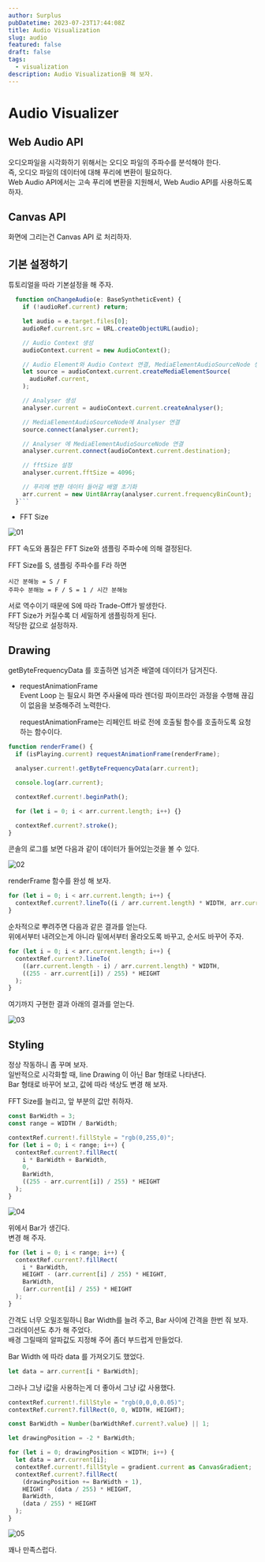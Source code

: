```yaml
---
author: Surplus
pubDatetime: 2023-07-23T17:44:08Z
title: Audio Visualization
slug: audio
featured: false
draft: false
tags:
  - visualization
description: Audio Visualization을 해 보자.
---
```


# Audio Visualizer

## Web Audio API

오디오파일을 시각화하기 위해서는 오디오 파일의 주파수를 분석해야 한다.  
즉, 오디오 파일의 데이터에 대해 푸리에 변환이 필요하다.  
Web Audio API에서는 고속 푸리에 변환을 지원해서, Web Audio API를 사용하도록 하자.

## Canvas API

화면에 그리는건 Canvas API 로 처리하자.

## 기본 설정하기

튜토리얼을 따라 기본설정을 해 주자.

````typescript
  function onChangeAudio(e: BaseSyntheticEvent) {
    if (!audioRef.current) return;

    let audio = e.target.files[0];
    audioRef.current.src = URL.createObjectURL(audio);

    // Audio Context 생성
    audioContext.current = new AudioContext();

    // Audio Element와 Audio Context 연결, MediaElementAudioSourceNode 생성
    let source = audioContext.current.createMediaElementSource(
      audioRef.current,
    );

    // Analyser 생성
    analyser.current = audioContext.current.createAnalyser();

    // MediaElementAudioSourceNode에 Analyser 연결
    source.connect(analyser.current);

    // Analyser 에 MediaElementAudioSourceNode 연결
    analyser.current.connect(audioContext.current.destination);

    // fftSize 설정
    analyser.current.fftSize = 4096;

    // 푸리에 변환 데이터 들어갈 배열 초기화
    arr.current = new Uint8Array(analyser.current.frequencyBinCount);
  }```
````

- FFT Size

![01](../../assets/images/audio-visualization/image.jpg)

FFT 속도와 품질은 FFT Size와 샘플링 주파수에 의해 결정된다.

FFT Size를 S, 샘플링 주파수를 F라 하면

```
시간 분해능 = S / F
주파수 분해능 = F / S = 1 / 시간 분해능
```

서로 역수이기 때문에 S에 따라 Trade-Off가 발생한다.  
 FFT Size가 커질수록 더 세밀하게 샘플링하게 된다.  
 적당한 값으로 설정하자.

## Drawing

getByteFrequencyData 를 호출하면 넘겨준 배열에 데이터가 담겨진다.

- requestAnimationFrame  
  Event Loop 는 필요시 화면 주사율에 따라 렌더링 파이프라인 과정을 수행해 끊김이 없음을 보증해주려 노력한다.

  requestAnimationFrame는 리페인트 바로 전에 호출될 함수를 호출하도록 요청하는 함수이다.

```typescript
function renderFrame() {
  if (isPlaying.current) requestAnimationFrame(renderFrame);

  analyser.current!.getByteFrequencyData(arr.current);

  console.log(arr.current);

  contextRef.current!.beginPath();

  for (let i = 0; i < arr.current.length; i++) {}

  contextRef.current?.stroke();
}
```

콘솔의 로그를 보면 다음과 같이 데이터가 들어있는것을 볼 수 있다.

![02](../../assets/images/audio-visualization/image-1.png)

renderFrame 함수를 완성 해 보자.

```typescript
for (let i = 0; i < arr.current.length; i++) {
  contextRef.current?.lineTo((i / arr.current.length) * WIDTH, arr.current[i]);
}
```

순차적으로 뿌려주면 다음과 같은 결과를 얻는다.  
위에서부터 내려오는게 아니라 밑에서부터 올라오도록 바꾸고, 순서도 바꾸어 주자.

```typescript
for (let i = 0; i < arr.current.length; i++) {
  contextRef.current?.lineTo(
    ((arr.current.length - i) / arr.current.length) * WIDTH,
    ((255 - arr.current[i]) / 255) * HEIGHT
  );
}
```

여기까지 구현한 결과 아래의 결과를 얻는다.

![03](../../assets/images/audio-visualization/image-2.png)

## Styling

정상 작동하니 좀 꾸며 보자.  
일반적으로 시각화할 때, line Drawing 이 아닌 Bar 형태로 나타낸다.  
Bar 형태로 바꾸어 보고, 값에 따라 색상도 변경 해 보자.

FFT Size를 늘리고, 앞 부분의 값만 취하자.

```typescript
const BarWidth = 3;
const range = WIDTH / BarWidth;

contextRef.current!.fillStyle = "rgb(0,255,0)";
for (let i = 0; i < range; i++) {
  contextRef.current?.fillRect(
    i * BarWidth + BarWidth,
    0,
    BarWidth,
    ((255 - arr.current[i]) / 255) * HEIGHT
  );
}
```

![04](../../assets/images/audio-visualization/image-3.png)

위에서 Bar가 생긴다.  
변경 해 주자.

```typescript
for (let i = 0; i < range; i++) {
  contextRef.current?.fillRect(
    i * BarWidth,
    HEIGHT - (arr.current[i] / 255) * HEIGHT,
    BarWidth,
    (arr.current[i] / 255) * HEIGHT
  );
}
```

간격도 너무 오밀조밀하니 Bar Width를 늘려 주고, Bar 사이에 간격을 한번 줘 보자.  
그라데이션도 추가 해 주었다.  
배경 그릴때의 알파값도 지정해 주어 좀더 부드럽게 만들었다.

Bar Width 에 따라 data 를 가져오기도 했었다.

```typescript
let data = arr.current[i * BarWidth];
```

그러나 그냥 i값을 사용하는게 더 좋아서 그냥 i값 사용했다.

```typescript
contextRef.current!.fillStyle = "rgb(0,0,0,0.05)";
contextRef.current?.fillRect(0, 0, WIDTH, HEIGHT);

const BarWidth = Number(barWidthRef.current?.value) || 1;

let drawingPosition = -2 * BarWidth;

for (let i = 0; drawingPosition < WIDTH; i++) {
  let data = arr.current[i];
  contextRef.current!.fillStyle = gradient.current as CanvasGradient;
  contextRef.current?.fillRect(
    (drawingPosition += BarWidth + 1),
    HEIGHT - (data / 255) * HEIGHT,
    BarWidth,
    (data / 255) * HEIGHT
  );
}
```

![05](../../assets/images/audio-visualization/image-4.png)

꽤나 만족스럽다.
